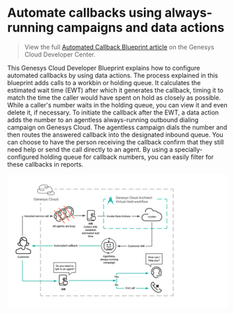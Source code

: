 #  Automate callbacks using always-running campaigns and data actions

> View the full [Automated Callback Blueprint article](https://developer.mypurecloud.com/blueprints/automated-callback-blueprint/) on the Genesys Cloud Developer Center.

This Genesys Cloud Developer Blueprint explains how to configure automated callbacks by using data actions. The process explained in this blueprint adds calls to a workbin or holding queue. It calculates the estimated wait time (EWT) after which it generates the callback, timing it to match the time the caller would have spent on hold as closely as possible. While a caller's number waits in the holding queue, you can view it and even delete it, if necessary. To initiate the callback after the EWT, a data action adds the number to an agentless always-running outbound dialing campaign on Genesys Cloud. The agentless campaign dials the number and then routes the answered callback into the designated inbound queue. You can choose to have the person receiving the callback confirm that they still need help or send the call directly to an agent. By using a specially-configured holding queue for callback numbers, you can easily filter for these callbacks in reports.

![Automate callbacks using agentless, always-running Campaigns and Data Actions](blueprint/images/bpAutoCallbkOverview.png)
